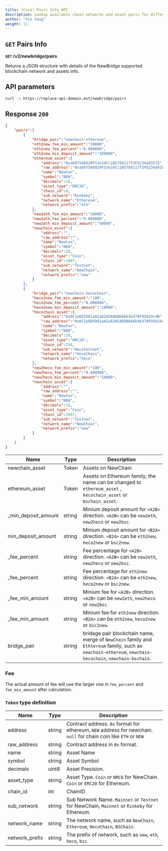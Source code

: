 ```yaml
---
title: (Core) Pairs Info API
description: Lookup available chain networks and asset paris for different bridge directions
author: "Vie Yang"
weight: 11
---
```


## `GET` Pairs Info

**`GET` /v2/newbridge/pairs**

Returns a JSON structure with details of the NewBridge supported blockchain network and assets info.

## API parameters

```bash
curl -v https://replace-api-domain.ext/newbridge/pairs
```

## Response `200`

```json
{
    "pairs":[
        {
            "bridge_pair":"newchain-ethereum",
            "eth2new_fee_min_amount":"10000",
            "eth2new_fee_percent":"0.000000",
            "eth2new_min_deposit_amount":"100000",
            "ethereum_asset":{
                "address":"0xa6075A8929F53e2dCc2A578d117f3Fb234a01F15",
                "raw_address":"0xa6075A8929F53e2dCc2A578d117f3Fb234a01F15",
                "name":"Newton",
                "symbol":"NEW",
                "decimals":18,
                "asset_type":"ERC20",
                "chain_id":4,
                "sub_network":"Rinkeby",
                "network_name":"Ethereum",
                "network_prefix":"eth"
            },
            "new2eth_fee_min_amount":"20000",
            "new2eth_fee_percent":"0.000000",
            "new2eth_min_deposit_amount":"50000",
            "newchain_asset":{
                "address":"",
                "raw_address":"",
                "name":"Newton",
                "symbol":"NEW",
                "decimals":18,
                "asset_type":"Coin",
                "chain_id":1007,
                "sub_network":"Testnet",
                "network_name":"NewChain",
                "network_prefix":"new"
            }
        },
        {
            "bridge_pair":"newchain-hecochain",
            "heco2new_fee_min_amount":"100",
            "heco2new_fee_percent":"0.000000",
            "heco2new_min_deposit_amount":"10000",
            "hecochain_asset":{
                "address":"0x0C1e6DFD61aA2a82A5A8bB6A6b4b378F95624c4B",
                "raw_address":"0x0C1e6DFD61aA2a82A5A8bB6A6b4b378F95624c4B",
                "name":"Newton",
                "symbol":"NEW",
                "decimals":18,
                "asset_type":"HRC20",
                "chain_id":256,
                "sub_network":"HecoTestnet",
                "network_name":"HecoChain",
                "network_prefix":"heco"
            },
            "new2heco_fee_min_amount":"100",
            "new2heco_fee_percent":"0.000000",
            "new2heco_min_deposit_amount":"10000",
            "newchain_asset":{
                "address":"",
                "raw_address":"",
                "name":"Newton",
                "symbol":"NEW",
                "decimals":18,
                "asset_type":"Coin",
                "chain_id":1007,
                "sub_network":"Testnet",
                "network_name":"NewChain",
                "network_prefix":"new"
            }
        }
    ]
}
```

| Name                     | Type   | Description                                                  |
| ------------------------ | ------ | ------------------------------------------------------------ |
| newchain_asset           | Token  | Assets on NewChain                                           |
| ethereum_asset           | Token  | Assets on Ethereum family, the name can be changed to `ethereum_asset` , `hecochain_asset` or `bschain_asset`. |
| <A2B>_min_deposit_amount | string | Minium deposit amount for `<A2B>` direction. `<A2B>` can be `new2eth`, `new2heco` or `new2bsc`. |
| <B2A>min_deposit_amount  | string | Minium deposit amount for `<B2A>` direction. `<B2A>` can be `eth2new`, `heco2new` or `bsc2new`. |
| <A2B>_fee_percent        | string | Fee percentage for `<A2B>` direction. `<A2B>` can be `new2eth`, `new2heco` or `new2bsc`. |
| <B2A>_fee_percent        | string | Fee percentage for `eth2new` direction. `<B2A>` can be `eth2new`, `heco2new` or `bsc2new`. |
| <A2B>_fee_min_amount     | string | Minium fee for `<A2B>` direction. `<A2B>` can be `new2eth`, `new2heco` or `new2bsc`. |
| <B2A>_fee_min_amount     | string | Minium fee for `eth2new` direction. `<B2A>` can be `eth2new`, `heco2new` or `bsc2new`. |
| bridge_pair              | string | bridage pair blockchain name, merge of `NewChain` family and `Ethtereum` family, such as `newchain-ethereum`, `newchain-hecochain`, `newchain-bschain`. |

### Fee

The actual amount of fee will use the larger one in `fee_percent` and `fee_min_amount` after calculation.

### `Token` type definition

| Name           | Type   | Description                                                  |
| -------------- | ------ | ------------------------------------------------------------ |
| address        | string | Contract address. `0x` format for ethereum, `NEW` address for newchain. `null` for chain coin like `ETH` or `NEW` |
| raw_address    | string | Contract address in `0x` format.                             |
| name           | string | Asset Name                                                   |
| symbol         | string | Asset Symbol                                                 |
| decimals       | uint8  | Asset Presision.                                             |
| asset_type     | string | Asset Type. `Coin` or `NRC6` for NewChain. `Coin` or `ERC20` for Ethereum. |
| chain_id       | int    | ChainID                                                      |
| sub_network    | string | Sub Network Name. `Mainnet` or `Testnet` for NewChain, `Mainnet` or `Rinkeby` for Ethereum. |
| network_name   | string | The network name, such as `NewChain`, `Ethereum`, `HecoChain`, `BSChain`. |
| network_prefix | string | The prefix of network, such as `new`, `eth`, `heco`, `bsc`.  |

